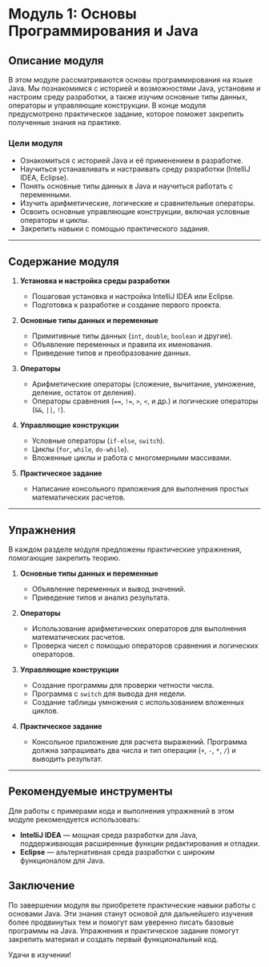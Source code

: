 # Модуль 1: Основы Программирования и Java

## Описание модуля

В этом модуле рассматриваются основы программирования на языке Java. Мы познакомимся с историей и возможностями Java, установим и настроим среду разработки, а также изучим основные типы данных, операторы и управляющие конструкции. В конце модуля предусмотрено практическое задание, которое поможет закрепить полученные знания на практике.

### Цели модуля

- Ознакомиться с историей Java и её применением в разработке.
- Научиться устанавливать и настраивать среду разработки (IntelliJ IDEA, Eclipse).
- Понять основные типы данных в Java и научиться работать с переменными.
- Изучить арифметические, логические и сравнительные операторы.
- Освоить основные управляющие конструкции, включая условные операторы и циклы.
- Закрепить навыки с помощью практического задания.
---

## Содержание модуля

1. **Установка и настройка среды разработки**
    - Пошаговая установка и настройка IntelliJ IDEA или Eclipse.
    - Подготовка к разработке и создание первого проекта.

2. **Основные типы данных и переменные**
    - Примитивные типы данных (`int`, `double`, `boolean` и другие).
    - Объявление переменных и правила их именования.
    - Приведение типов и преобразование данных.

3. **Операторы**
    - Арифметические операторы (сложение, вычитание, умножение, деление, остаток от деления).
    - Операторы сравнения (`==`, `!=`, `>`, `<`, и др.) и логические операторы (`&&`, `||`, `!`).

4. **Управляющие конструкции**
    - Условные операторы (`if-else`, `switch`).
    - Циклы (`for`, `while`, `do-while`).
    - Вложенные циклы и работа с многомерными массивами.

5. **Практическое задание**
    - Написание консольного приложения для выполнения простых математических расчетов.

---

## Упражнения

В каждом разделе модуля предложены практические упражнения, помогающие закрепить теорию.

1. **Основные типы данных и переменные**
    - Объявление переменных и вывод значений.
    - Приведение типов и анализ результата.

2. **Операторы**
    - Использование арифметических операторов для выполнения математических расчетов.
    - Проверка чисел с помощью операторов сравнения и логических операторов.

3. **Управляющие конструкции**
    - Создание программы для проверки четности числа.
    - Программа с `switch` для вывода дня недели.
    - Создание таблицы умножения с использованием вложенных циклов.

4. **Практическое задание**
    - Консольное приложение для расчета выражений. Программа должна запрашивать два числа и тип операции (`+`, `-`, `*`, `/`) и выводить результат.

---

## Рекомендуемые инструменты

Для работы с примерами кода и выполнения упражнений в этом модуле рекомендуется использовать:
- **IntelliJ IDEA** — мощная среда разработки для Java, поддерживающая расширенные функции редактирования и отладки.
- **Eclipse** — альтернативная среда разработки с широким функционалом для Java.

## Заключение

По завершении модуля вы приобретете практические навыки работы с основами Java. Эти знания станут основой для дальнейшего изучения более продвинутых тем и помогут вам уверенно писать базовые программы на Java. Упражнения и практическое задание помогут закрепить материал и создать первый функциональный код.

Удачи в изучении!
